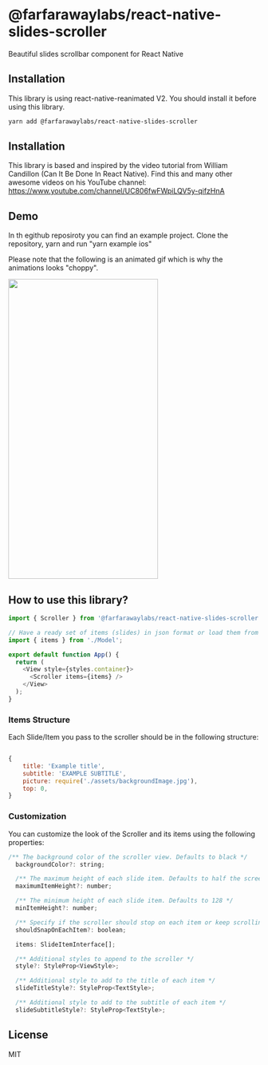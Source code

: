 # @farfarawaylabs/react-native-slides-scroller

Beautiful slides scrollbar component for React Native

## Installation

This library is using react-native-reanimated V2. You should install it before using this library.

```sh
yarn add @farfarawaylabs/react-native-slides-scroller
```

## Installation

This library is based and inspired by the video tutorial from William Candillon (Can It Be Done In React Native). Find this and many other awesome videos on his YouTube channel: https://www.youtube.com/channel/UC806fwFWpiLQV5y-qifzHnA

## Demo

In th egithub reposiroty you can find an example project. Clone the repository, yarn and run "yarn example ios"

Please note that the following is an animated gif which is why the animations looks "choppy".

<img width="300" height="600" src="https://github.com/nechmads/demo_images/blob/master/react-native-animated-scroller.gif?raw=true">

## How to use this library?

```js
import { Scroller } from '@farfarawaylabs/react-native-slides-scroller';

// Have a ready set of items (slides) in json format or load them from DB
import { items } from './Model';

export default function App() {
  return (
    <View style={styles.container}>
      <Scroller items={items} />
    </View>
  );
}
```

### Items Structure

Each Slide/Item you pass to the scroller should be in the following structure:

```js

{
    title: 'Example title',
    subtitle: 'EXAMPLE SUBTITLE',
    picture: require('./assets/backgroundImage.jpg'),
    top: 0,
}

```

### Customization

You can customize the look of the Scroller and its items using the following properties:

```js
/** The background color of the scroller view. Defaults to black */
  backgroundColor?: string;

  /** The maximum height of each slide item. Defaults to half the screen height */
  maximumItemHeight?: number;

  /** The minimum height of each slide item. Defaults to 128 */
  minItemHeight?: number;

  /** Specify if the scroller should stop on each item or keep scrolling with velocity. Defaults to false */
  shouldSnapOnEachItem?: boolean;

  items: SlideItemInterface[];

  /** Additional styles to append to the scroller */
  style?: StyleProp<ViewStyle>;

  /** Additional style to add to the title of each item */
  slideTitleStyle?: StyleProp<TextStyle>;

  /** Additional style to add to the subtitle of each item */
  slideSubtitleStyle?: StyleProp<TextStyle>;

```

## License

MIT
